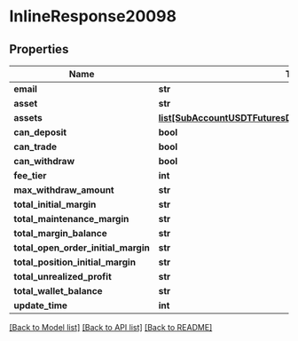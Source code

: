 # InlineResponse20098

## Properties
Name | Type | Description | Notes
------------ | ------------- | ------------- | -------------
**email** | **str** |  | 
**asset** | **str** |  | 
**assets** | [**list[SubAccountUSDTFuturesDetailsFutureAccountRespAssets]**](SubAccountUSDTFuturesDetailsFutureAccountRespAssets.md) |  | 
**can_deposit** | **bool** |  | 
**can_trade** | **bool** |  | 
**can_withdraw** | **bool** |  | 
**fee_tier** | **int** |  | 
**max_withdraw_amount** | **str** |  | 
**total_initial_margin** | **str** |  | 
**total_maintenance_margin** | **str** |  | 
**total_margin_balance** | **str** |  | 
**total_open_order_initial_margin** | **str** |  | 
**total_position_initial_margin** | **str** |  | 
**total_unrealized_profit** | **str** |  | 
**total_wallet_balance** | **str** |  | 
**update_time** | **int** |  | 

[[Back to Model list]](../README.md#documentation-for-models) [[Back to API list]](../README.md#documentation-for-api-endpoints) [[Back to README]](../README.md)

